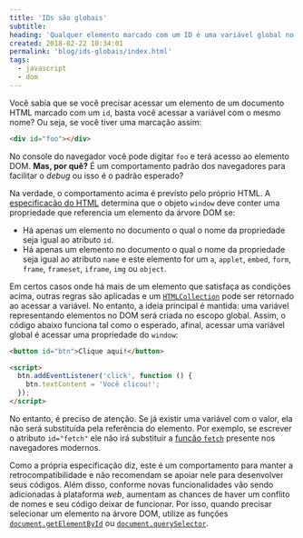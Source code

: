 ```yaml
---
title: 'IDs são globais'
subtitle:
heading: 'Qualquer elemento marcado com um ID é uma variável global no documento'
created: 2018-02-22 10:34:01
permalink: 'blog/ids-globais/index.html'
tags:
  - javascript
  - dom
---
```


Você sabia que se você precisar acessar um elemento de um documento HTML marcado
com um `id`, basta você acessar a variável com o mesmo nome? Ou seja, se você
tiver uma marcação assim:

```html
<div id="foo"></div>
```

No console do navegador você pode digitar `foo` e terá acesso ao elemento DOM.
**Mas, por quê?** É um comportamento padrão dos navegadores para
facilitar o _debug_ ou isso é o padrão esperado?

Na verdade, o comportamento acima é previsto pelo próprio HTML. A
[especificação do HTML](https://html.spec.whatwg.org/#named-access-on-the-window-object)
determina que o objeto `window` deve conter uma propriedade que referencia um
elemento da árvore DOM se:

- Há apenas um elemento no documento o qual o nome da propriedade seja igual ao
  atributo `id`.
- Há apenas um elemento no documento o qual o nome da propriedade seja igual ao
  atributo `name` e este elemento for um `a`, `applet`, `embed`, `form`,
  `frame`, `frameset`, `iframe`, `img` ou `object`.

Em certos casos onde há mais de um elemento que satisfaça as condições acima,
outras regras são aplicadas e um
[`HTMLCollection`](https://developer.mozilla.org/pt-BR/docs/Web/API/HTMLCollection)
pode ser retornado ao acessar a variável. No entanto, a ideia principal é
mantida: uma variável representando elementos no DOM será criada no escopo
global. Assim, o código abaixo funciona tal como o esperado, afinal, acessar uma
variável global é acessar uma propriedade do `window`:

```html
<button id="btn">Clique aqui!</button>

<script>
  btn.addEventListener('click', function () {
    btn.textContent = 'Você clicou!';
  });
</script>
```

No entanto, é preciso de atenção. Se já existir uma variável com o valor, ela
não será substituída pela referência do elemento. Por exemplo, se escrever o
atributo `id="fetch"` ele não irá substituir a
[função `fetch`](https://developer.mozilla.org/pt-BR/docs/Web/API/Fetch_API)
presente nos navegadores modernos.

Como a própria especificação diz, este é um comportamento para manter a
retrocompatibilidade e não recomendam se apoiar nele para desenvolver seus
códigos. Além disso, conforme novas funcionalidades vão sendo adicionadas à
plataforma _web_, aumentam as chances de haver um conflito de nomes e seu código
deixar de funcionar. Por isso, quando precisar selecionar um elemento na árvore
DOM, utilize as funções
[`document.getElementById`](https://developer.mozilla.org/pt-BR/docs/Web/API/Document/getElementById)
ou
[`document.querySelector`](https://developer.mozilla.org/pt-BR/docs/Web/API/Document/querySelector).
